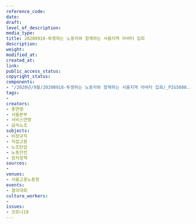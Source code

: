 ```yaml
---
reference_code: 
date: 
draft: 
level_of_description: 
media_type: 
title: 20200918-투쟁하는 노동자와 함께하는 서울지역 아바타 집회
description: 
weight: 
modified_at: 
created_at: 
link: 
public_access_status: 
copyright_status: 
components:
- "/2020년/9월/20200918-투쟁하는 노동자와 함께하는 서울지역 아바타 집회/_PIG5088.JPG"
tags:
- 
creators:
- 총연맹
- 서울본부
- 서비스연맹
- 금속노조
subjects:
- 비정규직
- 직접고용
- 노조탄압
- 노동안전
- 정치정책
sources:
- 
venues:
- 서울고용노동청
events:
- 결의대회
culture_workers:
- 
issues:
- 코로나19
---
```

